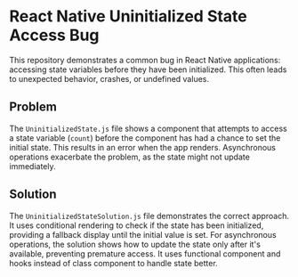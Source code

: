 # React Native Uninitialized State Access Bug

This repository demonstrates a common bug in React Native applications: accessing state variables before they have been initialized. This often leads to unexpected behavior, crashes, or undefined values.

## Problem

The `UninitializedState.js` file shows a component that attempts to access a state variable (`count`) before the component has had a chance to set the initial state. This results in an error when the app renders.  Asynchronous operations exacerbate the problem, as the state might not update immediately.

## Solution

The `UninitializedStateSolution.js` file demonstrates the correct approach. It uses conditional rendering to check if the state has been initialized, providing a fallback display until the initial value is set.  For asynchronous operations, the solution shows how to update the state only after it's available, preventing premature access. It uses functional component and hooks instead of class component to handle state better.